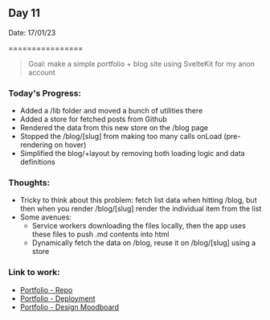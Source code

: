 ## Day 11

Date: 17/01/23

================

> Goal: make a simple portfolio + blog site using SvelteKit for my anon account

### **Today's Progress**: 

- Added a /lib folder and moved a bunch of utilities there
- Added a store for fetched posts from Github 
- Rendered the data from this new store on the /blog page
- Stopped the /blog/[slug] from making too many calls onLoad (pre-rendering on hover)
- Simplified the blog/+layout by removing both loading logic and data definitions

### **Thoughts**: 
- Tricky to think about this problem: fetch list data when hitting /blog, but then when you render /blog/[slug] render the individual item from the list
- Some avenues:
    - Service workers downloading the files locally, then the app uses these files to push .md contents into html
    - Dynamically fetch the data on /blog, reuse it on /blog/[slug] using a store

### **Link to work:** 
- [Portfolio - Repo](https://github.com/activate-glacier-instinct/activate-glacier-instinct.github.io)
- [Portfolio - Deployment](https://activate-glacier-instinct.github.io/)
- [Portfolio - Design Moodboard](https://www.figma.com/file/EACX3PwCLrEc2q3oHRtxU4/Portfolio---Moodboard?node-id=0%3A1)
